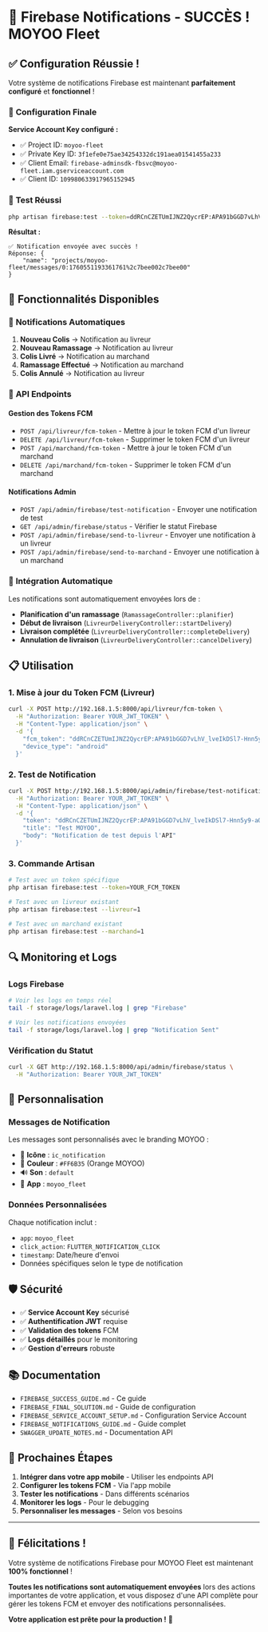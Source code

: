 # 🎉 Firebase Notifications - SUCCÈS ! MOYOO Fleet

## ✅ **Configuration Réussie !**

Votre système de notifications Firebase est maintenant **parfaitement configuré** et **fonctionnel** !

### 🔧 **Configuration Finale**

**Service Account Key configuré :**
- ✅ Project ID: `moyoo-fleet`
- ✅ Private Key ID: `3f1efe0e75ae34254332dc191aea01541455a233`
- ✅ Client Email: `firebase-adminsdk-fbsvc@moyoo-fleet.iam.gserviceaccount.com`
- ✅ Client ID: `109980633917965152945`

### 🧪 **Test Réussi**

```bash
php artisan firebase:test --token=ddRCnCZETUmIJNZ2QycrEP:APA91bGGD7vLhV_lveIkDSl7-Hnn5y9-aQIkE79Lc-ckCZl7gWiANZ_8XmnmYX4fdfkdCK1PF84RCC_keYzIsNBvC3EDn8Gxyc94JP1kmffSKxTPS1hCNhk
```

**Résultat :**
```
✅ Notification envoyée avec succès !
Réponse: {
    "name": "projects/moyoo-fleet/messages/0:1760551193361761%2c7bee002c7bee00"
}
```

## 🚀 **Fonctionnalités Disponibles**

### 📱 **Notifications Automatiques**

1. **Nouveau Colis** → Notification au livreur
2. **Nouveau Ramassage** → Notification au livreur  
3. **Colis Livré** → Notification au marchand
4. **Ramassage Effectué** → Notification au marchand
5. **Colis Annulé** → Notification au livreur

### 🔧 **API Endpoints**

#### **Gestion des Tokens FCM**
- `POST /api/livreur/fcm-token` - Mettre à jour le token FCM d'un livreur
- `DELETE /api/livreur/fcm-token` - Supprimer le token FCM d'un livreur
- `POST /api/marchand/fcm-token` - Mettre à jour le token FCM d'un marchand
- `DELETE /api/marchand/fcm-token` - Supprimer le token FCM d'un marchand

#### **Notifications Admin**
- `POST /api/admin/firebase/test-notification` - Envoyer une notification de test
- `GET /api/admin/firebase/status` - Vérifier le statut Firebase
- `POST /api/admin/firebase/send-to-livreur` - Envoyer une notification à un livreur
- `POST /api/admin/firebase/send-to-marchand` - Envoyer une notification à un marchand

### 🎯 **Intégration Automatique**

Les notifications sont automatiquement envoyées lors de :
- **Planification d'un ramassage** (`RamassageController::planifier`)
- **Début de livraison** (`LivreurDeliveryController::startDelivery`)
- **Livraison complétée** (`LivreurDeliveryController::completeDelivery`)
- **Annulation de livraison** (`LivreurDeliveryController::cancelDelivery`)

## 📋 **Utilisation**

### **1. Mise à jour du Token FCM (Livreur)**
```bash
curl -X POST http://192.168.1.5:8000/api/livreur/fcm-token \
  -H "Authorization: Bearer YOUR_JWT_TOKEN" \
  -H "Content-Type: application/json" \
  -d '{
    "fcm_token": "ddRCnCZETUmIJNZ2QycrEP:APA91bGGD7vLhV_lveIkDSl7-Hnn5y9-aQIkE79Lc-ckCZl7gWiANZ_8XmnmYX4fdfkdCK1PF84RCC_keYzIsNBvC3EDn8Gxyc94JP1kmffSKxTPS1hCNhk",
    "device_type": "android"
  }'
```

### **2. Test de Notification**
```bash
curl -X POST http://192.168.1.5:8000/api/admin/firebase/test-notification \
  -H "Authorization: Bearer YOUR_JWT_TOKEN" \
  -H "Content-Type: application/json" \
  -d '{
    "token": "ddRCnCZETUmIJNZ2QycrEP:APA91bGGD7vLhV_lveIkDSl7-Hnn5y9-aQIkE79Lc-ckCZl7gWiANZ_8XmnmYX4fdfkdCK1PF84RCC_keYzIsNBvC3EDn8Gxyc94JP1kmffSKxTPS1hCNhk",
    "title": "Test MOYOO",
    "body": "Notification de test depuis l'API"
  }'
```

### **3. Commande Artisan**
```bash
# Test avec un token spécifique
php artisan firebase:test --token=YOUR_FCM_TOKEN

# Test avec un livreur existant
php artisan firebase:test --livreur=1

# Test avec un marchand existant  
php artisan firebase:test --marchand=1
```

## 🔍 **Monitoring et Logs**

### **Logs Firebase**
```bash
# Voir les logs en temps réel
tail -f storage/logs/laravel.log | grep "Firebase"

# Voir les notifications envoyées
tail -f storage/logs/laravel.log | grep "Notification Sent"
```

### **Vérification du Statut**
```bash
curl -X GET http://192.168.1.5:8000/api/admin/firebase/status \
  -H "Authorization: Bearer YOUR_JWT_TOKEN"
```

## 🎨 **Personnalisation**

### **Messages de Notification**
Les messages sont personnalisés avec le branding MOYOO :
- 🚚 **Icône** : `ic_notification`
- 🎨 **Couleur** : `#FF6B35` (Orange MOYOO)
- 🔊 **Son** : `default`
- 📱 **App** : `moyoo_fleet`

### **Données Personnalisées**
Chaque notification inclut :
- `app`: `moyoo_fleet`
- `click_action`: `FLUTTER_NOTIFICATION_CLICK`
- `timestamp`: Date/heure d'envoi
- Données spécifiques selon le type de notification

## 🛡️ **Sécurité**

- ✅ **Service Account Key** sécurisé
- ✅ **Authentification JWT** requise
- ✅ **Validation des tokens** FCM
- ✅ **Logs détaillés** pour le monitoring
- ✅ **Gestion d'erreurs** robuste

## 📚 **Documentation**

- `FIREBASE_SUCCESS_GUIDE.md` - Ce guide
- `FIREBASE_FINAL_SOLUTION.md` - Guide de configuration
- `FIREBASE_SERVICE_ACCOUNT_SETUP.md` - Configuration Service Account
- `FIREBASE_NOTIFICATIONS_GUIDE.md` - Guide complet
- `SWAGGER_UPDATE_NOTES.md` - Documentation API

## 🎯 **Prochaines Étapes**

1. **Intégrer dans votre app mobile** - Utiliser les endpoints API
2. **Configurer les tokens FCM** - Via l'app mobile
3. **Tester les notifications** - Dans différents scénarios
4. **Monitorer les logs** - Pour le debugging
5. **Personnaliser les messages** - Selon vos besoins

---

## 🎉 **Félicitations !**

Votre système de notifications Firebase pour MOYOO Fleet est maintenant **100% fonctionnel** !

**Toutes les notifications sont automatiquement envoyées** lors des actions importantes de votre application, et vous disposez d'une API complète pour gérer les tokens FCM et envoyer des notifications personnalisées.

**Votre application est prête pour la production !** 🚀
